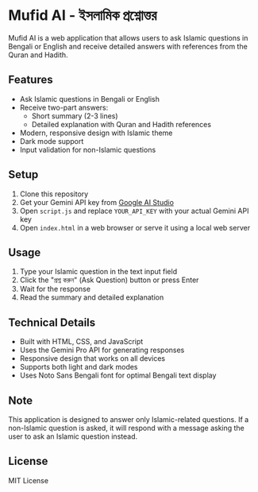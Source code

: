 # Mufid AI - ইসলামিক প্রশ্নোত্তর

Mufid AI is a web application that allows users to ask Islamic questions in Bengali or English and receive detailed answers with references from the Quran and Hadith.

## Features

- Ask Islamic questions in Bengali or English
- Receive two-part answers:
  - Short summary (2-3 lines)
  - Detailed explanation with Quran and Hadith references
- Modern, responsive design with Islamic theme
- Dark mode support
- Input validation for non-Islamic questions

## Setup

1. Clone this repository
2. Get your Gemini API key from [Google AI Studio](https://makersuite.google.com/app/apikey)
3. Open `script.js` and replace `YOUR_API_KEY` with your actual Gemini API key
4. Open `index.html` in a web browser or serve it using a local web server

## Usage

1. Type your Islamic question in the text input field
2. Click the "প্রশ্ন করুন" (Ask Question) button or press Enter
3. Wait for the response
4. Read the summary and detailed explanation

## Technical Details

- Built with HTML, CSS, and JavaScript
- Uses the Gemini Pro API for generating responses
- Responsive design that works on all devices
- Supports both light and dark modes
- Uses Noto Sans Bengali font for optimal Bengali text display

## Note

This application is designed to answer only Islamic-related questions. If a non-Islamic question is asked, it will respond with a message asking the user to ask an Islamic question instead.

## License

MIT License 
